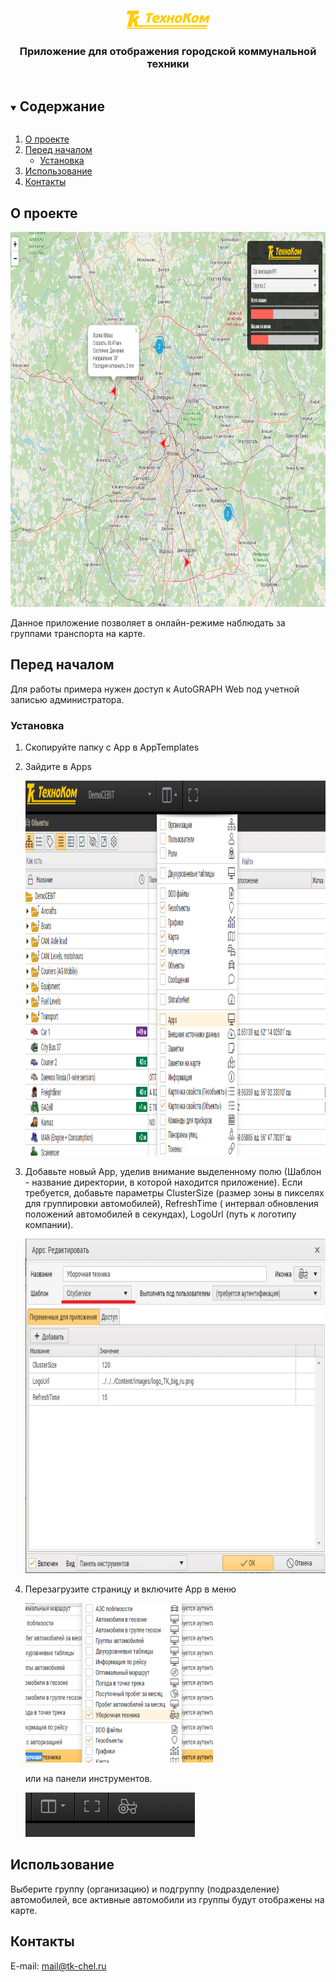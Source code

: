 <br />
<p align="center">
  <a href="https://www.tk-nav.ru/">
    <img src="img/logo_TK_big_ru.png" alt="Logo" width="133" height="29">
  </a>

<h3 align="center">Приложение для отображения городской коммунальной техники</h3>


<!-- TABLE OF CONTENTS -->
<details open="open">
  <summary><h2 style="display: inline-block">Содержание</h2></summary>
  <ol>
    <li>
      <a href="#о-проекте">О проекте</a>
    </li>
    <li>
      <a href="#перед-началом">Перед началом</a>
      <ul>
        <li><a href="#установка">Установка</a></li>
      </ul>
    </li>
    <li><a href="#использование">Использование</a></li>
    <li><a href="#контакты">Контакты</a></li>
  </ol>
</details>

## О проекте

<img src="img/screen.png" alt="Пример" width="900" height="600">

Данное приложение позволяет в онлайн-режиме наблюдать за группами транспорта на карте.

## Перед началом

Для работы примера нужен доступ к AutoGRAPH Web под учетной записью администратора.

### Установка

1. Скопируйте папку с App в AppTemplates

2. Зайдите в Apps

    <img src="img/menu-apps.png" alt="Меню" width="800" height="600">

3. Добавьте новый App, уделив внимание выделенному полю (Шаблон - название директории, в которой находится приложение).
   Если требуется, добавьте параметры ClusterSize (размер зоны в пикселях для группировки автомобилей), RefreshTime (
   интервал обновления положений автомобилей в секундах), LogoUrl (путь к логотипу компании).

    <img src="img/adding-app.png" alt="Меню" width="644" height="535">

4. Перезагрузите страницу и включите App в меню

    <img src="img/app-in-menu.png" alt="Меню" width="300" height="255">

   или на панели инструментов.

   <img src="img/app-on-panel.png" alt="Меню" width="271" height="71">

<!-- USAGE EXAMPLES -->

## Использование

Выберите группу (организацию) и подгруппу (подразделение) автомобилей, все активные автомобили из группы будут
отображены на карте.

<!-- CONTACT -->

## Контакты

E-mail: <a href="mailto:mail@tk-chel.ru">mail@tk-chel.ru</a>
